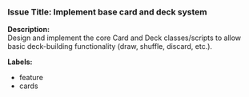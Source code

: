 ### Issue Title: Implement base card and deck system

**Description:**  
Design and implement the core Card and Deck classes/scripts to allow basic deck-building functionality (draw, shuffle, discard, etc.).

**Labels:**  
- feature  
- cards